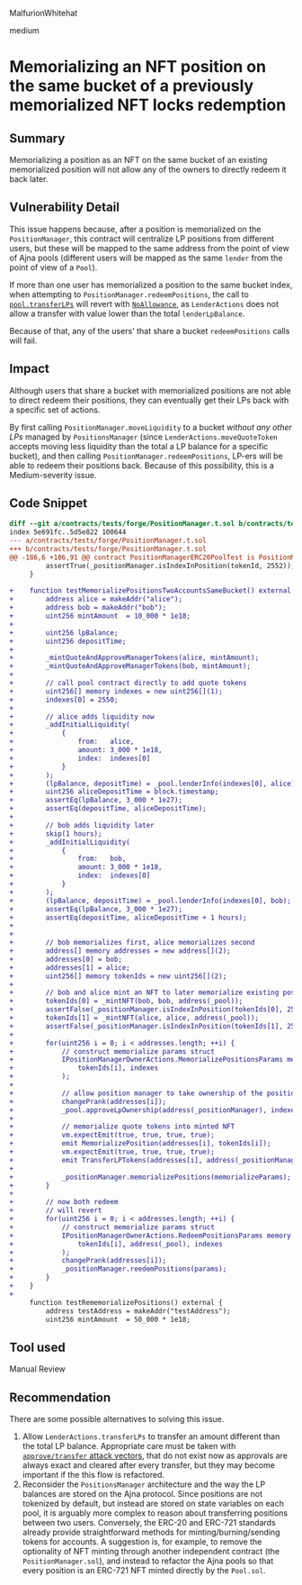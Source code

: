 MalfurionWhitehat

medium

# Memorializing an NFT position on the same bucket of a previously memorialized NFT locks redemption

## Summary

Memorializing a position as an NFT on the same bucket of an existing memorialized position will not allow any of the owners to directly redeem it back later.

## Vulnerability Detail

This issue happens because, after a position is memorialized on the `PositionManager`, this contract will centralize LP positions from different users, but these will be mapped to the same address from the point of view of Ajna pools (different users will be mapped as the same `lender` from the point of view of a `Pool`). 

If more than one user has memorialized a position to the same bucket index, when attempting to `PositionManager.redeemPositions`, the call to [`pool.transferLPs`](https://github.com/sherlock-audit/2023-01-ajna/blob/main/contracts/src/PositionManager.sol#L311) will revert with [`NoAllowance`](https://github.com/sherlock-audit/2023-01-ajna/blob/main/contracts/src/libraries/external/LenderActions.sol#L538), as `LenderActions` does not allow a transfer with value lower than the total `lenderLpBalance`.

Because of that, any of the users' that share a bucket `redeemPositions` calls will fail.

## Impact

Although users that share a bucket with memorialized positions are not able to direct redeem their positions, they can eventually get their LPs back with a specific set of actions.

By first calling `PositionManager.moveLiquidity` to a bucket _without any other LPs_ managed by `PositionsManager` (since `LenderActions.moveQuoteToken` accepts moving less liquidity than the total a LP balance for a specific bucket), and then calling `PositionManager.redeemPositions`, LP-ers will be able to redeem their positions back. Because of this possibility, this is a Medium-severity issue.

## Code Snippet

```diff
diff --git a/contracts/tests/forge/PositionManager.t.sol b/contracts/tests/forge/PositionManager.t.sol
index 5e691fc..5d5e822 100644
--- a/contracts/tests/forge/PositionManager.t.sol
+++ b/contracts/tests/forge/PositionManager.t.sol
@@ -186,6 +186,91 @@ contract PositionManagerERC20PoolTest is PositionManagerERC20PoolHelperContract
         assertTrue(_positionManager.isIndexInPosition(tokenId, 2552));
     }
 
+    function testMemorializePositionsTwoAccountsSameBucket() external {
+        address alice = makeAddr("alice");
+        address bob = makeAddr("bob");
+        uint256 mintAmount  = 10_000 * 1e18;
+
+        uint256 lpBalance;
+        uint256 depositTime;
+
+        _mintQuoteAndApproveManagerTokens(alice, mintAmount);
+        _mintQuoteAndApproveManagerTokens(bob, mintAmount);
+
+        // call pool contract directly to add quote tokens
+        uint256[] memory indexes = new uint256[](1);
+        indexes[0] = 2550;
+
+        // alice adds liquidity now
+        _addInitialLiquidity(
+            {
+                from:   alice,
+                amount: 3_000 * 1e18,
+                index:  indexes[0]
+            }
+        );
+        (lpBalance, depositTime) = _pool.lenderInfo(indexes[0], alice);
+        uint256 aliceDepositTime = block.timestamp;
+        assertEq(lpBalance, 3_000 * 1e27);
+        assertEq(depositTime, aliceDepositTime);
+
+        // bob adds liquidity later
+        skip(1 hours);
+        _addInitialLiquidity(
+            {
+                from:   bob,
+                amount: 3_000 * 1e18,
+                index:  indexes[0]
+            }
+        );
+        (lpBalance, depositTime) = _pool.lenderInfo(indexes[0], bob);
+        assertEq(lpBalance, 3_000 * 1e27);
+        assertEq(depositTime, aliceDepositTime + 1 hours);
+
+
+        // bob memorializes first, alice memorializes second
+        address[] memory addresses = new address[](2);
+        addresses[0] = bob;
+        addresses[1] = alice;
+        uint256[] memory tokenIds = new uint256[](2);
+
+        // bob and alice mint an NFT to later memorialize existing positions into
+        tokenIds[0] = _mintNFT(bob, bob, address(_pool));
+        assertFalse(_positionManager.isIndexInPosition(tokenIds[0], 2550));
+        tokenIds[1] = _mintNFT(alice, alice, address(_pool));
+        assertFalse(_positionManager.isIndexInPosition(tokenIds[1], 2550));
+
+        for(uint256 i = 0; i < addresses.length; ++i) {
+            // construct memorialize params struct
+            IPositionManagerOwnerActions.MemorializePositionsParams memory memorializeParams = IPositionManagerOwnerActions.MemorializePositionsParams(
+                tokenIds[i], indexes
+            );
+
+            // allow position manager to take ownership of the position
+            changePrank(addresses[i]);
+            _pool.approveLpOwnership(address(_positionManager), indexes[0], 3_000 * 1e27);
+
+            // memorialize quote tokens into minted NFT
+            vm.expectEmit(true, true, true, true);
+            emit MemorializePosition(addresses[i], tokenIds[i]);
+            vm.expectEmit(true, true, true, true);
+            emit TransferLPTokens(addresses[i], address(_positionManager), indexes, 3_000 * 1e27);
+
+            _positionManager.memorializePositions(memorializeParams);
+        }
+
+        // now both redeem
+        // will revert
+        for(uint256 i = 0; i < addresses.length; ++i) {
+            // construct memorialize params struct
+            IPositionManagerOwnerActions.RedeemPositionsParams memory params = IPositionManagerOwnerActions.RedeemPositionsParams(
+                tokenIds[i], address(_pool), indexes
+            );
+            changePrank(addresses[i]);
+            _positionManager.reedemPositions(params);
+        }
+    }
+
     function testRememorializePositions() external {
         address testAddress = makeAddr("testAddress");
         uint256 mintAmount  = 50_000 * 1e18;

```

## Tool used

Manual Review

## Recommendation

There are some possible alternatives to solving this issue.

1. Allow `LenderActions.transferLPs` to transfer an amount different than the total LP balance. Appropriate care must be taken with [`approve/transfer` attack vectors](https://docs.google.com/document/d/1YLPtQxZu1UAvO9cZ1O2RPXBbT0mooh4DYKjA_jp-RLM/edit#), that do not exist now as approvals are always exact and cleared after every transfer, but they may become important if the this flow is refactored.
2. Reconsider the `PositionsManager` architecture and the way the LP balances are stored on the Ajna protocol. Since positions are not tokenized by default, but instead are stored on state variables on each pool, it is arguably more complex to reason about transferring positions between two users. Conversely, the ERC-20 and ERC-721 standards already provide straightforward methods for minting/burning/sending tokens for accounts. A suggestion is, for example, to remove the optionality of NFT minting through another independent contract (the `PositionManager.sol`), and instead to refactor the Ajna pools so that every position is an ERC-721 NFT minted directly by the `Pool.sol`.